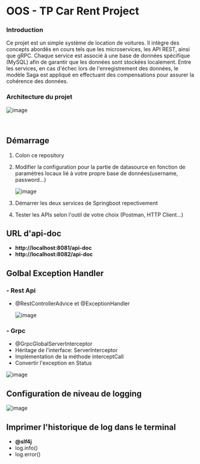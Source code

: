 # OOS - TP Car Rent Project

<h3><b>Introduction</b></h3>

Ce projet est un simple système de location de voitures. Il intègre des concepts abordés en cours tels que les microservices, les API REST, ainsi que gRPC.
Chaque service est associé à une base de données spécifique (MySQL) afin de garantir que les données sont stockées localement. Entre les services, en cas 
d'échec lors de l'enregistrement des données, le modèle Saga est appliqué en effectuant des compensations pour assurer la cohérence des données.


<h3><b>Architecture du projet</b></h3>

![image](https://github.com/user-attachments/assets/b753daab-cf23-40ad-a38b-9422959eb1b6)

<br>

## **Démarrage**

1. Colon ce repository
2. Modifier la configuration pour la partie de datasource en fonction de paramètres locaux lié à votre propre base de données(username, password...)
   
   ![image](https://github.com/user-attachments/assets/003af4a1-d0bc-4f89-b3c7-4f6bd4c9c0b4)
   
3. Démarrer les deux services de Springboot repectivement
4. Tester les APIs selon l'outil de votre choix (Postman, HTTP Client...)


## **URL d'api-doc**

- **http://localhost:8081/api-doc**
- **http://localhost:8082/api-doc**

## Golbal Exception Handler

### - Rest Api
  - @RestControllerAdvice et @ExceptionHandler
 
    ![image](https://github.com/user-attachments/assets/38f4ee12-9c7e-47d3-8402-e5d22d431692)


### - Grpc
  - @GrpcGlobalServerInterceptor
  - Héritage de l'interface: ServerInterceptor
  - Implémentation de la méthode interceptCall
  - Convertir l'exception en Status
 
  ![image](https://github.com/user-attachments/assets/68d25355-22f1-4f52-a136-c949326facbf)


## **Configuration de niveau de logging**

![image](https://github.com/user-attachments/assets/b3fb8f73-2b47-4d8b-b26a-16c41c8082b8)


## **Imprimer l'historique de log dans le terminal**

  - **@slf4j**
  - log.info()
  - log.error()

    

 


